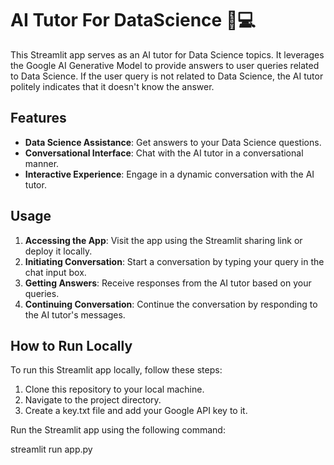# AI Tutor For DataScience 📝💻

This Streamlit app serves as an AI tutor for Data Science topics. It leverages the Google AI Generative Model to provide answers to user queries related to Data Science. If the user query is not related to Data Science, the AI tutor politely indicates that it doesn't know the answer.

## Features

- **Data Science Assistance**: Get answers to your Data Science questions.
- **Conversational Interface**: Chat with the AI tutor in a conversational manner.
- **Interactive Experience**: Engage in a dynamic conversation with the AI tutor.

## Usage

1. **Accessing the App**: Visit the app using the Streamlit sharing link or deploy it locally.
2. **Initiating Conversation**: Start a conversation by typing your query in the chat input box.
3. **Getting Answers**: Receive responses from the AI tutor based on your queries.
4. **Continuing Conversation**: Continue the conversation by responding to the AI tutor's messages.

## How to Run Locally

To run this Streamlit app locally, follow these steps:

1. Clone this repository to your local machine.
2. Navigate to the project directory.
3. Create a key.txt file and add your Google API key to it.
   
Run the Streamlit app using the following command:

streamlit run app.py
